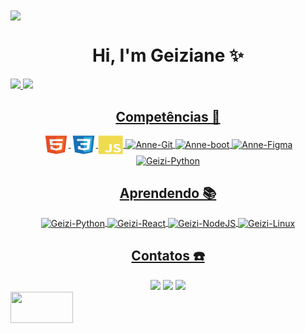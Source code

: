 
<div>
<img align="center" src="https://user-images.githubusercontent.com/74038190/236119160-976a0405-caa7-470c-9356-16d43402ea0a.gif"/>
<h1 align="center">Hi, I'm Geiziane ✨</h1>
</div>


  <div align="left">
    <a href="https://github.com/geizii">
    <img height="180em" src="https://github-readme-stats.vercel.app/api?username=geizii&show_icons=true&theme=dracula&include_all_commits=true&count_private=true"/>
    <img height="180em" src="https://github-readme-stats.vercel.app/api/top-langs/?username=geizii&layout=compact&langs_count=7&theme=dracula"/>
  </div>
  <div align="center">
  <h2>Competências 🥇</h2> 
    <img align="center" alt="Geizi-HTML" height="30" width="40" src="https://raw.githubusercontent.com/devicons/devicon/master/icons/html5/html5-original.svg">
    <img align="center" alt="Geizi-CSS" height="30" width="40" src="https://raw.githubusercontent.com/devicons/devicon/master/icons/css3/css3-original.svg">
    <img align="center" alt="Anne-Js" height="30" width="40" src="https://raw.githubusercontent.com/devicons/devicon/master/icons/javascript/javascript-plain.svg">
    <img align="center" alt="Anne-Git" height="30" width="40" src="https://cdn.jsdelivr.net/gh/devicons/devicon/icons/git/git-original.svg" />
    <img align="center" alt="Anne-boot" height="30" width="40" src="https://cdn.jsdelivr.net/gh/devicons/devicon/icons/bootstrap/bootstrap-original.svg" />
    <img align="center" alt="Anne-Figma" height="30" width="40" src="https://cdn.jsdelivr.net/gh/devicons/devicon/icons/figma/figma-original.svg" />
    <img align="center" alt="Geizi-Python" height="30" width="40" src="https://cdn.jsdelivr.net/gh/devicons/devicon@latest/icons/python/python-original.svg"/>
  </div>


    
  <div align="center">
    <h2>Aprendendo 📚</h2>
    <img align="center" alt="Geizi-Python" height="30" width="40" src="https://cdn.jsdelivr.net/gh/devicons/devicon@latest/icons/angular/angular-original.svg"/>
    <img align="center" alt="Geizi-React" height="30" width="40" src="https://cdn.jsdelivr.net/gh/devicons/devicon/icons/react/react-original.svg"/>
    <img align="center" alt="Geizi-NodeJS" height="30" width="40" src="https://cdn.jsdelivr.net/gh/devicons/devicon/icons/nodejs/nodejs-original.svg"/>
    <img align="center" alt="Geizi-Linux" height="30" width="40" src="https://cdn.jsdelivr.net/gh/devicons/devicon/icons/linux/linux-original.svg"/>
  </div>

  <div align="center">
 <h2>Contatos ☎️</h2>
  <a href="https://instagram.com/anne_liina" target="_blank"><img src="https://img.shields.io/badge/-Instagram-%23E4405F?style=for-the-badge&logo=instagram&logoColor=white" target="_blank"></a> 
  <a href = "mailto:gecode.desenvolvimentoweb@gmail.com"><img src="https://img.shields.io/badge/-Gmail-%23333?style=for-the-badge&logo=gmail&logoColor=white" target="_blank"></a>
  <a href="https://www.linkedin.com/in/geiziane-souza" target="_blank"><img src="https://img.shields.io/badge/-LinkedIn-%230077B5?style=for-the-badge&logo=linkedin&logoColor=white" target="_blank"></a>        
  </div>

<div>
  <img align="center" width="100" height="50" src="https://user-images.githubusercontent.com/74038190/212284136-03988914-d899-44b4-b1d9-4eeccf656e44.gif"/>
</div>
